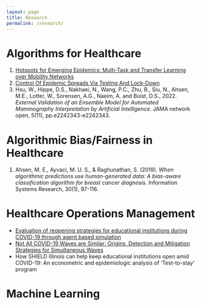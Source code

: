 ```yaml
---
layout: page
title: Research
permalink: /research/
---
```


# Algorithms for Healthcare
1. [Hotspots for Emerging Epidemics: Multi-Task and Transfer Learning over Mobility Networks](https://github.com/heart-analytics/COVID19-Hotspots)
1. [Control Of Epidemic Spreads Via Testing And Lock-Down](https://github.com/heart-analytics/COVID19-TestingAndLockDown)
1. Hsu, W., Hippe, D.S., Nakhaei, N., Wang, P.C., Zhu, B., Siu, N., Ahsen, M.E., Lotter, W., Sorensen, A.G., Naeim, A. and Buist, D.S., 2022. *External Validation of an Ensemble Model for Automated Mammography Interpretation by Artificial Intelligence*. JAMA network open, 5(11), pp.e2242343-e2242343.

# Algorithmic Bias/Fairness in Healthcare
1. Ahsen, M. E., Ayvaci, M. U. S., & Raghunathan, S. (2019). *When algorithmic predictions use human-generated data: A bias-aware classification algorithm for breast cancer diagnosis*. Information Systems Research, 30(1), 97-116.

# Healthcare Operations Management
- [Evaluation of reopening strategies for educational institutions during COVID-19 through agent based simulation](https://github.com/heart-analytics/COVID19-Reopening)
- [Not All COVID-19 Waves are Similar: Origins, Detection and Mitigation Strategies for Simultaneous Waves](https://github.com/heart-analytics/COVID19-India)
- How SHIELD Illinois can help keep educational institutions open amid COVID-19: An econometric and epidemiologic analysis of ‘Test-to-stay’ program

# Machine Learning
